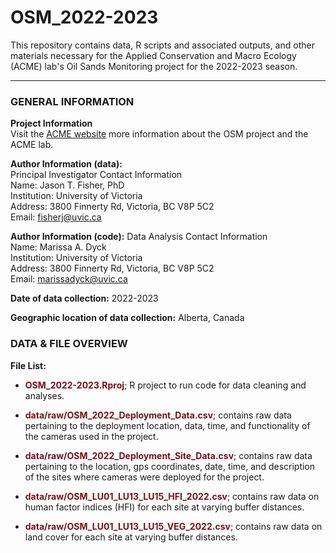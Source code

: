 # OSM_2022-2023
This repository contains data, R scripts and associated outputs, and other materials necessary for the Applied Conservation and Macro Ecology (ACME) lab's Oil Sands Monitoring project for the 2022-2023 season.

<hr>

### GENERAL INFORMATION

**Project Information**   
Visit the [ACME website](http://www.acmelab.ca/osm2022.html) more information about the OSM project and the ACME lab.

**Author Information (data):**  
 Principal Investigator Contact Information  
 Name: Jason T. Fisher, PhD   
 Institution: University of Victoria  
 Address: 3800 Finnerty Rd, Victoria, BC V8P 5C2  
 Email: [fisherj@uvic.ca](mailto:fisherj@uvic.ca) 

**Author Information (code):** 
Data Analysis Contact Information  
		Name: Marissa A. Dyck  
		Institution: University of Victoria   
		Address: 3800 Finnerty Rd, Victoria, BC V8P 5C2   
		Email: [marissadyck@uvic.ca](mailto:marissadyck@uvic.ca)     

**Date of data collection:** 2022-2023

**Geographic location of data collection:** Alberta, Canada


### DATA & FILE OVERVIEW

**File List:**  
		
* <span style = "color: #7B0F17;">**OSM_2022-2023.Rproj**</span>; R project to run code for data cleaning and analyses. 

* <span style = "color: #7B0F17;">**data/raw/OSM_2022_Deployment_Data.csv**</span>; contains raw data pertaining to the deployment location, data, time, and functionality of the cameras used in the project.  

* <span style = "color: #7B0F17;">**data/raw/OSM_2022_Deployment_Site_Data.csv**</span>; contains raw data pertaining to the location, gps coordinates, date, time, and description of the sites where cameras were deployed for the project.  

* <span style = "color: #7B0F17;">**data/raw/OSM_LU01_LU13_LU15_HFI_2022.csv**</span>; contains raw data on human factor indices (HFI) for each site at varying buffer distances. 

* <span style = "color: #7B0F17;">**data/raw/OSM_LU01_LU13_LU15_VEG_2022.csv**</span>; contains raw data on land cover for each site at varying buffer distances. 
